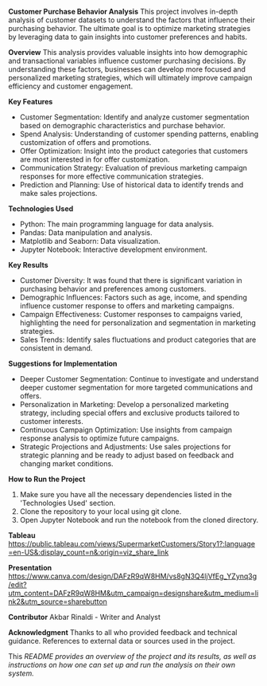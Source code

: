**Customer Purchase Behavior Analysis**
This project involves in-depth analysis of customer datasets to understand the factors that influence their purchasing behavior. The ultimate goal is to optimize marketing strategies by leveraging data to gain insights into customer preferences and habits.

**Overview**
This analysis provides valuable insights into how demographic and transactional variables influence customer purchasing decisions. By understanding these factors, businesses can develop more focused and personalized marketing strategies, which will ultimately improve campaign efficiency and customer engagement.

**Key Features**
- Customer Segmentation: Identify and analyze customer segmentation based on demographic characteristics and purchase behavior.
- Spend Analysis: Understanding of customer spending patterns, enabling customization of offers and promotions.
- Offer Optimization: Insight into the product categories that customers are most interested in for offer customization.
- Communication Strategy: Evaluation of previous marketing campaign responses for more effective communication strategies.
- Prediction and Planning: Use of historical data to identify trends and make sales projections.

**Technologies Used**
- Python: The main programming language for data analysis.
- Pandas: Data manipulation and analysis.
- Matplotlib and Seaborn: Data visualization.
- Jupyter Notebook: Interactive development environment.

**Key Results**
- Customer Diversity: It was found that there is significant variation in purchasing behavior and preferences among customers.
- Demographic Influences: Factors such as age, income, and spending influence customer response to offers and marketing campaigns.
- Campaign Effectiveness: Customer responses to campaigns varied, highlighting the need for personalization and segmentation in marketing strategies.
- Sales Trends: Identify sales fluctuations and product categories that are consistent in demand.

**Suggestions for Implementation**
- Deeper Customer Segmentation: Continue to investigate and understand deeper customer segmentation for more targeted communications and offers.
- Personalization in Marketing: Develop a personalized marketing strategy, including special offers and exclusive products tailored to customer interests.
- Continuous Campaign Optimization: Use insights from campaign response analysis to optimize future campaigns.
- Strategic Projections and Adjustments: Use sales projections for strategic planning and be ready to adjust based on feedback and changing market conditions.

**How to Run the Project**
1. Make sure you have all the necessary dependencies listed in the 'Technologies Used' section.
2. Clone the repository to your local using git clone.
3. Open Jupyter Notebook and run the notebook from the cloned directory.

**Tableau**
https://public.tableau.com/views/SupermarketCustomers/Story1?:language=en-US&:display_count=n&:origin=viz_share_link

**Presentation**
https://www.canva.com/design/DAFzR9qW8HM/vs8gN3Q4ljVfEg_YZynq3g/edit?utm_content=DAFzR9qW8HM&utm_campaign=designshare&utm_medium=link2&utm_source=sharebutton

**Contributor**
Akbar Rinaldi - Writer and Analyst

**Acknowledgment**
Thanks to all who provided feedback and technical guidance.
References to external data or sources used in the project.

This *README provides an overview of the project and its results, as well as instructions on how one can set up and run the analysis on their own system.*
